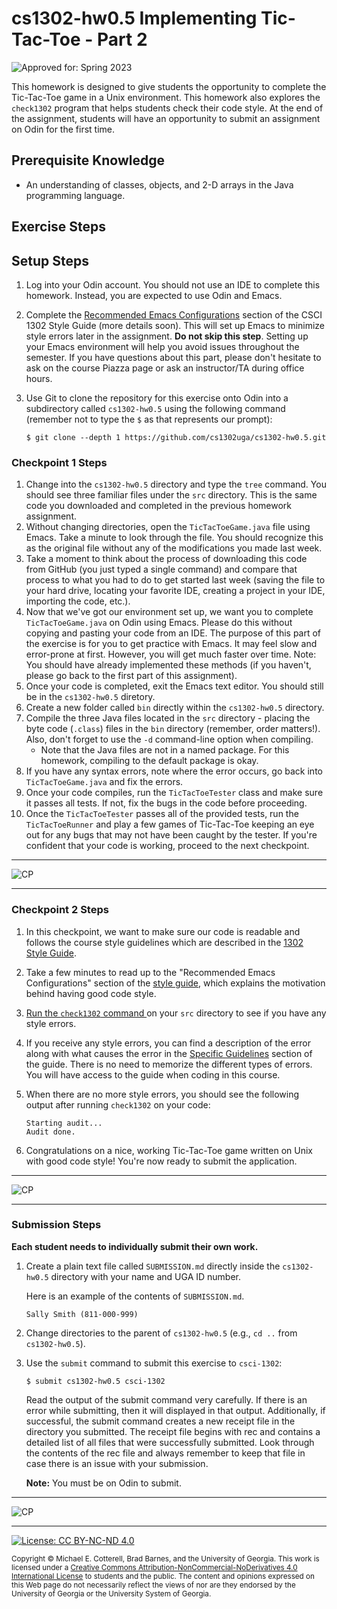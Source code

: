 # cs1302-hw0.5 Implementing Tic-Tac-Toe - Part 2

![Approved for: Spring 2023](https://img.shields.io/badge/Approved%20for-Spring%202023-magenta)

This homework is designed to give students the opportunity to complete the Tic-Tac-Toe game in a Unix
environment. This homework also explores the `check1302` program that helps students check their code
style. At the end of the assignment, students will have an opportunity to submit an assignment on Odin
for the first time.

## Prerequisite Knowledge

* An understanding of classes, objects, and 2-D arrays in the Java programming language.

## Exercise Steps

## Setup Steps
1. Log into your Odin account. You should not use an IDE to complete this homework. Instead, you are expected 
   to use Odin and Emacs.

1. Complete the [Recommended Emacs Configurations](https://github.com/cs1302uga/cs1302-styleguide/blob/master/README.md#recommended-emacs-configurations)
   section of the CSCI 1302 Style Guide (more details soon). This will set up Emacs to minimize style errors later in the assignment.
   **Do not skip this step**. Setting up your Emacs environment will help you avoid issues throughout the semester. If you have
   questions about this part, please don't hesitate to ask on the course Piazza page or ask an instructor/TA during office hours.
   
1. Use Git to clone the repository for this exercise onto Odin into a subdirectory called `cs1302-hw0.5` using
   the following command (remember not to type the `$` as that represents our prompt):

   ```
   $ git clone --depth 1 https://github.com/cs1302uga/cs1302-hw0.5.git
   ```
   
### Checkpoint 1 Steps

1. Change into the `cs1302-hw0.5` directory and type the `tree` command. You should see three familiar files under
   the `src` directory. This is the same code you downloaded and completed in the previous homework assignment.
1. Without changing directories, open the `TicTacToeGame.java` file using Emacs. Take a minute to look through the
   file. You should recognize this as the original file without any of the modifications you made last week.
1. Take a moment to think about the process of downloading this code from GitHub (you just typed a single command) and
   compare that process to what you had to do to get started last week (saving the file to your hard drive, locating your
   favorite IDE, creating a project in your IDE, importing the code, etc.).
1. Now that we've got our environment set up, we want you to complete `TicTacToeGame.java` on Odin using Emacs. Please do this
   without copying and pasting your code from an IDE. The purpose of this part of the exercise is for you to get practice with
   Emacs. It may feel slow and error-prone at first. However, you will get much faster over time. Note: You should have 
   already implemented these methods (if you haven't, please go back to the first part of this assignment).
1. Once your code is completed, exit the Emacs text editor. You should still be in the `cs1302-hw0.5` diretory.
1. Create a new folder called `bin` directly within the `cs1302-hw0.5` directory.
1. Compile the three Java files located in the `src` directory - placing the byte code (`.class`) files in the `bin`
   directory (remember, order matters!). Also, don't forget to use the `-d` command-line option when compiling.
   * Note that the Java files are not in a named package. For this homework, compiling to the default package is okay.
1. If you have any syntax errors, note where the error occurs, go back into `TicTacToeGame.java` and fix the errors.
1. Once your code compiles, run the `TicTacToeTester` class and make sure it passes all tests. If not, fix the bugs in the
   code before proceeding.
1. Once the `TicTacToeTester` passes all of the provided tests, run the `TicTacToeRunner` and play a few games of
   Tic-Tac-Toe keeping an eye out for any bugs that may not have been caught by the tester. If you're confident that your
   code is working, proceed to the next checkpoint.

<hr/>

![CP](https://img.shields.io/badge/Just%20Finished%20Checkpoint-1-success?style=for-the-badge)

<hr/>

### Checkpoint 2 Steps

1. In this checkpoint, we want to make sure our code is readable and follows the course style guidelines which
   are described in the [1302 Style Guide](https://github.com/cs1302uga/cs1302-styleguide/blob/master/README.md#recommended-emacs-configurations).
1. Take a few minutes to read up to the "Recommended Emacs Configurations" section of the 
   [style guide](https://github.com/cs1302uga/cs1302-styleguide/blob/master/README.md#recommended-emacs-configurations), which explains
   the motivation behind having good code style.
1. [Run the `check1302` command ](https://github.com/cs1302uga/cs1302-styleguide/blob/master/README.md#run-checkstyle) on your `src` directory
   to see if you have any style errors.
1. If you receive any style errors, you can find a description of the error along with what causes the error in the 
   [Specific Guidelines](https://github.com/cs1302uga/cs1302-styleguide/blob/master/README.md#specific-guidelines) section of the guide.
   There is no need to memorize the different types of errors. You will have access to the guide when coding in this course.
1. When there are no more style errors, you should see the following output after running `check1302` on your code:

   ```
   Starting audit...
   Audit done.
   ```
   
1. Congratulations on a nice, working Tic-Tac-Toe game written on Unix with good code style! You're now ready to submit the application.

<hr/>

![CP](https://img.shields.io/badge/Just%20Finished%20Checkpoint-2-success?style=for-the-badge)

<hr/>

### Submission Steps

**Each student needs to individually submit their own work.**

1. Create a plain text file called `SUBMISSION.md` directly inside the `cs1302-hw0.5`
   directory with your name and UGA ID number.
   
   Here is an example of the contents of `SUBMISSION.md`.
   
   ```
   Sally Smith (811-000-999)
   ```

1. Change directories to the parent of `cs1302-hw0.5` (e.g., `cd ..` from `cs1302-hw0.5`).
   
1. Use the `submit` command to submit this exercise to `csci-1302`:
   
   ```
   $ submit cs1302-hw0.5 csci-1302
   ```
   
   Read the output of the submit command very carefully. If there is an error while submitting, then it will displayed 
   in that output. Additionally, if successful, the submit command creates a new receipt file in the directory you 
   submitted. The receipt file begins with rec and contains a detailed list of all files that were successfully submitted. 
   Look through the contents of the rec file and always remember to keep that file in case there is an issue with your submission.

   **Note:** You must be on Odin to submit.

<hr/>

![CP](https://img.shields.io/badge/Just%20Finished-Submission-success?style=for-the-badge)

<hr/>

[![License: CC BY-NC-ND 4.0](https://img.shields.io/badge/License-CC%20BY--NC--ND%204.0-lightgrey.svg)](http://creativecommons.org/licenses/by-nc-nd/4.0/)

<small>
Copyright &copy; Michael E. Cotterell, Brad Barnes, and the University of Georgia.
This work is licensed under a <a rel="license" href="http://creativecommons.org/licenses/by-nc-nd/4.0/">Creative Commons Attribution-NonCommercial-NoDerivatives 4.0 International License</a> to students and the public.
The content and opinions expressed on this Web page do not necessarily reflect the views of nor are they endorsed by the University of Georgia or the University System of Georgia.
</small>
